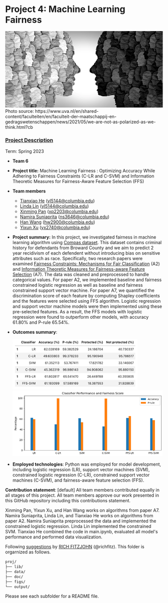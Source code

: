 # Project 4: Machine Learning Fairness

<img src="figs/polarization.jpg" width="600">
Photo source: https://www.uva.nl/en/shared-content/faculteiten/en/faculteit-der-maatschappij-en-gedragswetenschappen/news/2021/05/we-are-not-as-polarized-as-we-think.html?cb

### [Project Description](doc/project4_desc.md)

Term: Spring 2023

+ **Team 6**
+ **Project title:** Machine Learning Fairness : Optimizing Accuracy While Adhering to Fairness Constraints (C-LR and C-SVM) and Information Theoretic Measures for Fairness-Aware Feature Selection (FFS)
+ **Team members**
	+ [Tianxiao He](yl5144@columbia.edu) (yl5144@columbia.edu)
	+ [Linda Lin](yl5144@columbia.edu) (yl5144@columbia.edu)
	+ [Xinming Pan](xp2203@columbia.edu) (xp2203@columbia.edu)
	+ [Namira Suniaprita](https://www.linkedin.com/in/namira-suniaprita-b32372125/) (ns3646@columbia.edu)  
	+ [Han Wang](hw2900@columbia.edu) (hw2900@columbia.edu)
	+ [Yixun Xu](yx2740@columbia.edu) (yx2740@columbia.edu)

+ **Project summary:** In this project, we investigated fairness in machine learning algorithm using [Compas dataset](https://github.com/propublica/compas-analysis/). This dataset contains criminal history for defendants from Broward County and we aim to predict 2 year recidivism of each defendent without introducing bias on sensitive attributes such as race. Specifically, two research papers were examined [Fairness Constraints: Mechanisms for Fair Classification](https://arxiv.org/pdf/1507.05259.pdf) (A2) and [Information Theoretic Measures for Fairness-aware Feature Selection](https://arxiv.org/pdf/2106.00772.pdf) (A7). The data was cleaned and preprocessed to handle categorical values. For paper A2, we implemented baseline and fairness constrained logistic regression as well as baseline and fairness constrained support vector machine. For paper A7, we quantified the discrimination score of each feature by computing Shapley coefficients and the features were selected using FFS algorithm. Logistic regression and support vector machine models were then implemented using these pre-selected features. As a result, the FFS models with logistic regression were found to outperform other models, with accuracy 61.80% and P-rule 65.54%. 

+ **Outcomes summary**: 

  <img src="figs/results_table.png" width="400">
  
  <img src="figs/results.png" width="500">

+ **Employed technologies**: Python was employed for model development, including logistic regression (LR), support vector machines (SVM), constrained logistic regression (C-LR), constrained support vector machines (C-SVM), and fairness-aware feature selection (FFS).

**Contribution statement**: [default] All team members contributed equally in all stages of this project. All team members approve our work presented in this GitHub repository including this contributions statement. 

Xinming Pan, Yixun Xu, and Han Wang works on algorithms from paper A7. Namira Suniaprita, Linda Lin, and Tianxiao He works on algorithms from paper A2. Namira Suniaprita preprocessed the data and implemented the constrained logistic regression. Linda Lin implemented the constrained SVM. Tianxiao He combined the code in main.ipynb, evaluated all model's performance and performed data visualization. 

Following [suggestions](http://nicercode.github.io/blog/2013-04-05-projects/) by [RICH FITZJOHN](http://nicercode.github.io/about/#Team) (@richfitz). This folder is orgarnized as follows.

```
proj/
├── lib/
├── data/
├── doc/
├── figs/
└── output/
```

Please see each subfolder for a README file.

